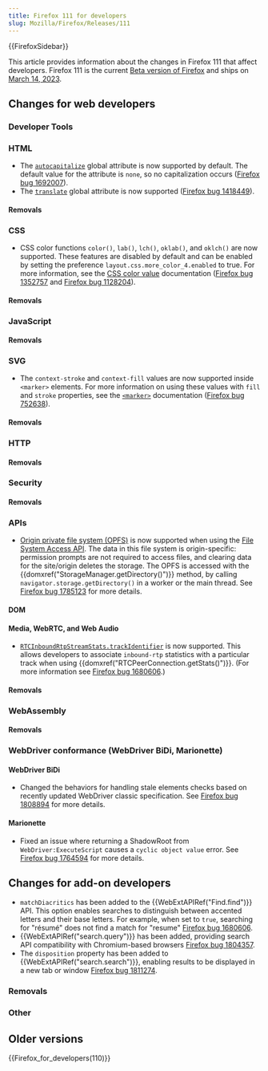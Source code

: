 ```yaml
---
title: Firefox 111 for developers
slug: Mozilla/Firefox/Releases/111
---
```


{{FirefoxSidebar}}

This article provides information about the changes in Firefox 111 that affect developers. Firefox 111 is the current [Beta version of Firefox](https://www.mozilla.org/en-US/firefox/channel/desktop/#beta) and ships on [March 14, 2023](https://wiki.mozilla.org/RapidRelease/Calendar#Future_branch_dates).

## Changes for web developers

### Developer Tools

### HTML

- The [`autocapitalize`](/en-US/docs/Web/HTML/Global_attributes/autocapitalize) global attribute is now supported by default. The default value for the attribute is `none`, so no capitalization occurs ([Firefox bug 1692007](https://bugzil.la/1692007)).
- The [`translate`](/en-US/docs/Web/HTML/Global_attributes/translate) global attribute is now supported ([Firefox bug 1418449](https://bugzil.la/1418449)).

#### Removals

### CSS

- CSS color functions `color()`, `lab()`, `lch()`, `oklab()`, and `oklch()` are now supported.
  These features are disabled by default and can be enabled by setting the preference `layout.css.more_color_4.enabled` to true.
  For more information, see the [CSS color value](/en-US/docs/Web/CSS/color_value) documentation ([Firefox bug 1352757](https://bugzil.la/1352757) and [Firefox bug 1128204](https://bugzil.la/1128204)).

#### Removals

### JavaScript

#### Removals

### SVG

- The `context-stroke` and `context-fill` values are now supported inside `<marker>` elements.
  For more information on using these values with `fill` and `stroke` properties, see the [`<marker>`](/en-US/docs/Web/SVG/Element/marker) documentation ([Firefox bug 752638](https://bugzil.la/752638)).

#### Removals

### HTTP

#### Removals

### Security

#### Removals

### APIs

- [Origin private file system (OPFS)](/en-US/docs/Web/API/File_System_Access_API#origin_private_file_system) is now supported when using the [File System Access API](/en-US/docs/Web/API/File_System_Access_API).
  The data in this file system is origin-specific: permission prompts are not required to access files, and clearing data for the site/origin deletes the storage.
  The OPFS is accessed with the {{domxref("StorageManager.getDirectory()")}} method, by calling `navigator.storage.getDirectory()` in a worker or the main thread.
  See [Firefox bug 1785123](https://bugzil.la/1785123) for more details.

#### DOM

#### Media, WebRTC, and Web Audio

- [`RTCInboundRtpStreamStats.trackIdentifier`](/en-US/docs/Web/API/RTCInboundRtpStreamStats#trackidentifier) is now supported.
  This allows developers to associate `inbound-rtp` statistics with a particular track when using {{domxref("RTCPeerConnection.getStats()")}}.
  (For more information see [Firefox bug 1680606](https://bugzil.la/1680606).)

#### Removals

### WebAssembly

#### Removals

### WebDriver conformance (WebDriver BiDi, Marionette)

#### WebDriver BiDi

- Changed the behaviors for handling stale elements checks based on recently updated WebDriver classic specification. See [Firefox bug 1808894](https://bugzil.la/1808894) for more details. 

#### Marionette

- Fixed an issue where returning a ShadowRoot from `WebDriver:ExecuteScript` causes a `cyclic object value` error. See [Firefox bug 1764594](https://bugzil.la/1764594) for more details.

## Changes for add-on developers

- `matchDiacritics` has been added to the {{WebExtAPIRef("Find.find")}} API. This option enables searches to distinguish between accented letters and their base letters. For example, when set to `true`, searching for "résumé" does not find a match for "resume" [Firefox bug 1680606](https://bugzil.la/1680606).
- {{WebExtAPIRef("search.query")}} has been added, providing search API compatibility with Chromium-based browsers [Firefox bug 1804357](https://bugzil.la/1804357).
- The `disposition` property has been added to {{WebExtAPIRef("search.search")}}, enabling results to be displayed in a new tab or window [Firefox bug 1811274](https://bugzil.la/1811274).

### Removals

### Other

## Older versions

{{Firefox_for_developers(110)}}
